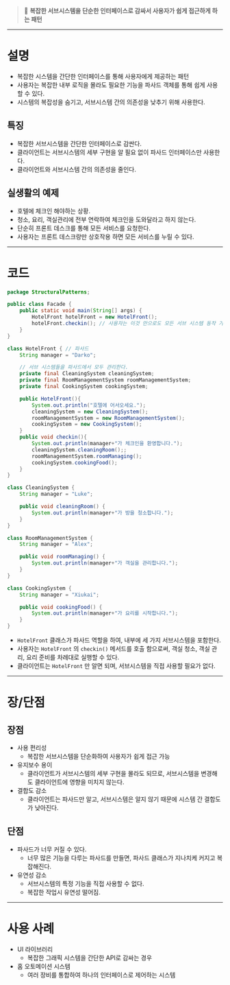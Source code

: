 >🏨 **복잡한 서브시스템을 단순한 인터페이스로 감싸서 사용자가 쉽게 접근하게 하는 패턴**
---

# 설명

- 복잡한 시스템을 간단한 인터페이스를 통해 사용자에게 제공하는 패턴
- 사용자는 복잡한 내부 로직을 몰라도 필요한 기능을 파사드 객체를 통해 쉽게 사용할 수 있다.
- 시스템의 복잡성을 숨기고, 서브시스템 간의 의존성을 낮추기 위해 사용한다.

## 특징

- 복잡한 서브시스템을 간단한 인터페이스로 감싼다.
- 클라이언트는 서브시스템의 세부 구현을 알 필요 없이 파사드 인터페이스만 사용한다.
- 클라이언트와 서브시스템 간의 의존성을 줄인다.

## 실생활의 예제

- 호텔에 체크인 해야하는 상황.
- 청소, 요리, 객실관리에 전부 연락하여 체크인을 도와달라고 하지 않는다.
- 단순히 프론트 데스크를 통해 모든 서비스를 요청한다.
- 사용자는 프론트 데스크랑만 상호작용 하면 모든 서비스를 누릴 수 있다.

---

# 코드

```java
package StructuralPatterns;

public class Facade {
    public static void main(String[] args) {
        HotelFront hotelFront = new HotelFront();
        hotelFront.checkin(); // 사용자는 이것 만으로도 모든 서브 시스템 동작 가능
    }
}

class HotelFront { // 파사드
    String manager = "Darko";

    // 서브 시스템들을 파사드에서 모두 관리한다.
    private final CleaningSystem cleaningSystem;
    private final RoomManagementSystem roomManagementSystem;
    private final CookingSystem cookingSystem;

    public HotelFront(){
        System.out.println("호텔에 어서오세요.");
        cleaningSystem = new CleaningSystem();
        roomManagementSystem = new RoomManagementSystem();
        cookingSystem = new CookingSystem();
    }
    public void checkin(){
        System.out.println(manager+"가 체크인을 환영합니다.");
        cleaningSystem.cleaningRoom();;
        roomManagementSystem.roomManaging();
        cookingSystem.cookingFood();
    }
}

class CleaningSystem {
    String manager = "Luke";

    public void cleaningRoom() {
        System.out.println(manager+"가 방을 청소합니다.");
    }
}

class RoomManagementSystem {
    String manager = "Alex";

    public void roomManaging() {
        System.out.println(manager+"가 객실을 관리합니다.");
    }
}

class CookingSystem {
    String manager = "Xiukai";

    public void cookingFood() {
        System.out.println(manager+"가 요리를 시작합니다.");
    }
}

```

- `HotelFront` 클래스가 파사드 역할을 하여, 내부에 세 가지 서브시스템을 포함한다.
- 사용자는 `HotelFront` 의 `checkin()` 메서드를 호출 함으로써, 객실 청소, 객실 관리, 요리 준비를 차례대로 실행할 수 있다.
- 클라이언트는 `HotelFront` 만 알면 되며, 서브시스템을 직접 사용할 필요가 없다.

---

# 장/단점

## 장점

- 사용 편리성
    - 복잡한 서브시스템을 단순화하여 사용자가 쉽게 접근 가능
- 유지보수 용이
    - 클라이언트가 서브시스템의 세부 구현을 몰라도 되므로, 서브시스템을 변경해도 클라이언트에 영향을 미치지 않는다.
- 결합도 감소
    - 클라이언트는 파사드만 알고, 서브시스템은 알지 않기 때문에 시스템 간 결합도가 낮아진다.

## 단점

- 파사드가 너무 커질 수 있다.
    - 너무 많은 기능을 다루는 파사드를 만들면, 파사드 클래스가 지나치케 커지고 복잡해진다.
- 유연성 감소
    - 서브시스템의 특정 기능을 직접 사용할 수 없다.
    - 복잡한 작업시 유연성 떨어짐.

---

# 사용 사례

- UI 라이브러리
    - 복잡한 그래픽 시스템을 간단한 API로 감싸는 경우
- 홈 오토메이션 시스템
    - 여러 장비를 통합하여 하나의 인터페이스로 제어하는 시스템